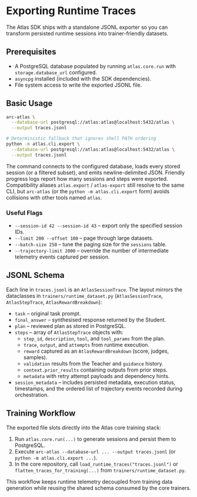 # Exporting Runtime Traces

The Atlas SDK ships with a standalone JSONL exporter so you can transform persisted runtime sessions into trainer-friendly datasets.

## Prerequisites

- A PostgreSQL database populated by running `atlas.core.run` with `storage.database_url` configured.
- `asyncpg` installed (included with the SDK dependencies).
- File system access to write the exported JSONL file.

## Basic Usage

```bash
arc-atlas \
  --database-url postgresql://atlas:atlas@localhost:5432/atlas \
  --output traces.jsonl

# Deterministic fallback that ignores shell PATH ordering
python -m atlas.cli.export \
  --database-url postgresql://atlas:atlas@localhost:5432/atlas \
  --output traces.jsonl
```

The command connects to the configured database, loads every stored session (or a filtered subset), and emits newline-delimited JSON. Friendly progress logs report how many sessions and steps were exported. Compatibility aliases `atlas.export` / `atlas-export` still resolve to the same CLI, but `arc-atlas` (or the `python -m atlas.cli.export` form) avoids collisions with other tools named `atlas`.

### Useful Flags

- `--session-id 42 --session-id 43` – export only the specified session IDs.
- `--limit 200 --offset 100` – page through large datasets.
- `--batch-size 250` – tune the paging size for the `sessions` table.
- `--trajectory-limit 2000` – override the number of intermediate telemetry events captured per session.

## JSONL Schema

Each line in `traces.jsonl` is an `AtlasSessionTrace`. The layout mirrors the dataclasses in `trainers/runtime_dataset.py` (`AtlasSessionTrace`, `AtlasStepTrace`, `AtlasRewardBreakdown`):

- `task` – original task prompt.
- `final_answer` – synthesised response returned by the Student.
- `plan` – reviewed plan as stored in PostgreSQL.
- `steps` – array of `AtlasStepTrace` objects with:
  - `step_id`, `description`, `tool`, and `tool_params` from the plan.
  - `trace`, `output`, and `attempts` from runtime execution.
  - `reward` captured as an `AtlasRewardBreakdown` (score, judges, samples).
  - `validation` results from the Teacher and `guidance` history.
  - `context.prior_results` containing outputs from prior steps.
  - `metadata` with retry attempt payloads and dependency hints.
- `session_metadata` – includes persisted metadata, execution status, timestamps, and the ordered list of trajectory events recorded during orchestration.

## Training Workflow

The exported file slots directly into the Atlas core training stack:

1. Run `atlas.core.run(...)` to generate sessions and persist them to PostgreSQL.
2. Execute `arc-atlas --database-url ... --output traces.jsonl` (or `python -m atlas.cli.export ...`).
3. In the core repository, call `load_runtime_traces("traces.jsonl")` or `flatten_traces_for_training(...)` from `trainers/runtime_dataset.py`.

This workflow keeps runtime telemetry decoupled from training data generation while reusing the shared schema consumed by the core trainers.
